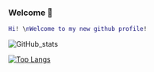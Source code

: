 ### Welcome 🍇
<!--
**BillyFTWw/BillyFTWw** is a ✨ _special_ ✨ repository because its `README.md` (this file) appears on your GitHub profile.

Here are some ideas to get you started:

- 🌱 I’m currently learning ...
- 👯 I’m looking to collaborate on ...
- 🤔 I’m looking for help with ...
- 💬 Ask me about ...
- 📫 How to reach me: ...
- 😄 Pronouns: ...
- ⚡ Fun fact: ...
-->

```lua
Hi! \nWelcome to my new github profile!
```

![GitHub_stats](https://github-readme-stats.vercel.app/api?username=BillyFTWw&show_icons=true&theme=radical)

[![Top Langs](https://github-readme-stats.vercel.app/api/top-langs/?username=BillyFTWw&layout=compact)](https://github.com/BillyFTWw)
